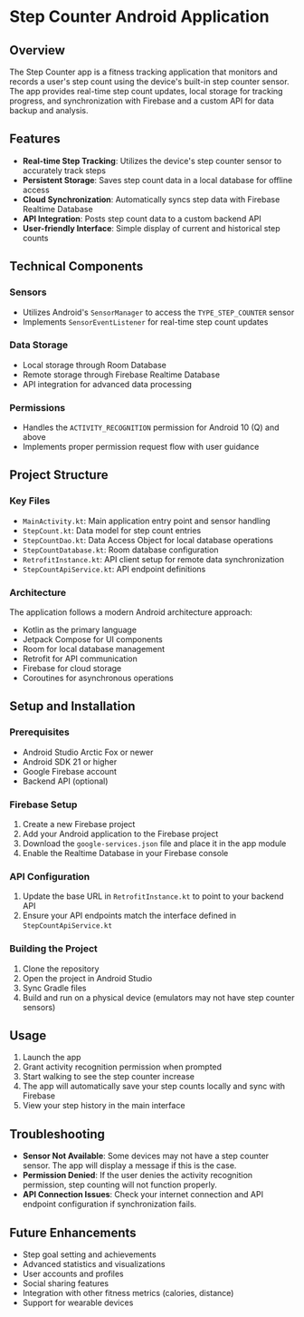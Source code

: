 # Step Counter Android Application

## Overview
The Step Counter app is a fitness tracking application that monitors and records a user's step count using the device's built-in step counter sensor. The app provides real-time step count updates, local storage for tracking progress, and synchronization with Firebase and a custom API for data backup and analysis.

## Features
- **Real-time Step Tracking**: Utilizes the device's step counter sensor to accurately track steps
- **Persistent Storage**: Saves step count data in a local database for offline access
- **Cloud Synchronization**: Automatically syncs step data with Firebase Realtime Database
- **API Integration**: Posts step count data to a custom backend API
- **User-friendly Interface**: Simple display of current and historical step counts

## Technical Components

### Sensors
- Utilizes Android's `SensorManager` to access the `TYPE_STEP_COUNTER` sensor
- Implements `SensorEventListener` for real-time step count updates

### Data Storage
- Local storage through Room Database
- Remote storage through Firebase Realtime Database
- API integration for advanced data processing

### Permissions
- Handles the `ACTIVITY_RECOGNITION` permission for Android 10 (Q) and above
- Implements proper permission request flow with user guidance

## Project Structure

### Key Files
- `MainActivity.kt`: Main application entry point and sensor handling
- `StepCount.kt`: Data model for step count entries
- `StepCountDao.kt`: Data Access Object for local database operations
- `StepCountDatabase.kt`: Room database configuration
- `RetrofitInstance.kt`: API client setup for remote data synchronization
- `StepCountApiService.kt`: API endpoint definitions

### Architecture
The application follows a modern Android architecture approach:
- Kotlin as the primary language
- Jetpack Compose for UI components
- Room for local database management
- Retrofit for API communication
- Firebase for cloud storage
- Coroutines for asynchronous operations

## Setup and Installation

### Prerequisites
- Android Studio Arctic Fox or newer
- Android SDK 21 or higher
- Google Firebase account
- Backend API (optional)

### Firebase Setup
1. Create a new Firebase project
2. Add your Android application to the Firebase project
3. Download the `google-services.json` file and place it in the app module
4. Enable the Realtime Database in your Firebase console

### API Configuration
1. Update the base URL in `RetrofitInstance.kt` to point to your backend API
2. Ensure your API endpoints match the interface defined in `StepCountApiService.kt`

### Building the Project
1. Clone the repository
2. Open the project in Android Studio
3. Sync Gradle files
4. Build and run on a physical device (emulators may not have step counter sensors)

## Usage
1. Launch the app
2. Grant activity recognition permission when prompted
3. Start walking to see the step counter increase
4. The app will automatically save your step counts locally and sync with Firebase
5. View your step history in the main interface

## Troubleshooting
- **Sensor Not Available**: Some devices may not have a step counter sensor. The app will display a message if this is the case.
- **Permission Denied**: If the user denies the activity recognition permission, step counting will not function properly.
- **API Connection Issues**: Check your internet connection and API endpoint configuration if synchronization fails.

## Future Enhancements
- Step goal setting and achievements
- Advanced statistics and visualizations
- User accounts and profiles
- Social sharing features
- Integration with other fitness metrics (calories, distance)
- Support for wearable devices
